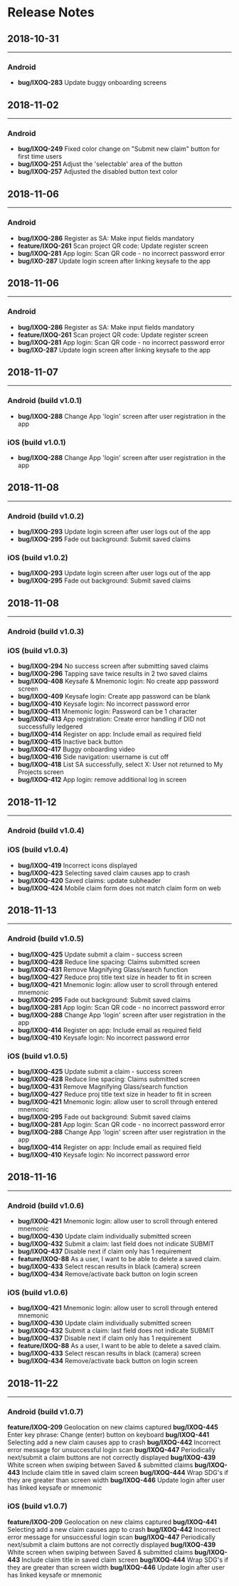 # Release Notes

## 2018-10-31
***
### __Android__
- **bug/IXOQ-283** Update buggy onboarding screens

## 2018-11-02
***
### __Android__
- **bug/IXOQ-249** Fixed color change on "Submit new claim" button for first time users
- **bug/IXOQ-251** Adjust the 'selectable' area of the button
- **bug/IXOQ-257** Adjusted the disabled button text color

## 2018-11-06
***
### __Android__
- **bug/IXOQ-286** Register as SA: Make input fields mandatory
- **feature/IXOQ-261** Scan project QR code: Update register screen
- **bug/IXOQ-281** App login: Scan QR code - no incorrect password error
- **bug/IXO-287** Update login screen after linking keysafe to the app

## 2018-11-06
***
### __Android__
- **bug/IXOQ-286** Register as SA: Make input fields mandatory
- **feature/IXOQ-261** Scan project QR code: Update register screen
- **bug/IXOQ-281** App login: Scan QR code - no incorrect password error
- **bug/IXO-287** Update login screen after linking keysafe to the app

## 2018-11-07
***
### __Android__ (build v1.0.1)
- **bug/IXOQ-288** Change App 'login' screen after user registration in the app
### __iOS__ (build v1.0.1)
- **bug/IXOQ-288** Change App 'login' screen after user registration in the app

## 2018-11-08
***
### __Android__ (build v1.0.2)
- **bug/IXOQ-293** Update login screen after user logs out of the app
- **bug/IXOQ-295** Fade out background: Submit saved claims

### __iOS__ (build v1.0.2)
- **bug/IXOQ-293** Update login screen after user logs out of the app
- **bug/IXOQ-295** Fade out background: Submit saved claims

## 2018-11-08
***
### __Android__ (build v1.0.3)

### __iOS__ (build v1.0.3)
- **bug/IXOQ-294** No success screen after submitting saved claims
- **bug/IXOQ-296** Tapping save twice results in 2 two saved claims
- **bug/IXOQ-408** Keysafe & Mnemonic login: No create app password screen
- **bug/IXOQ-409** Keysafe login: Create app password can be blank
- **bug/IXOQ-410** Keysafe login: No incorrect password error
- **bug/IXOQ-411** Mnemonic login: Password can be 1 character
- **bug/IXOQ-413** App registration: Create error handling if DID not successfully ledgered
- **bug/IXOQ-414** Register on app: Include email as required field
- **bug/IXOQ-415** Inactive back button
- **bug/IXOQ-417** Buggy onboarding video
- **bug/IXOQ-416** Side navigation: username is cut off
- **bug/IXOQ-418** List SA successfully, select X: User not returned to My Projects screen
- **bug/IXOQ-412** App login: remove additional log in screen

## 2018-11-12
***
### __Android__ (build v1.0.4)

### __iOS__ (build v1.0.4)
- **bug/IXOQ-419** Incorrect icons displayed
- **bug/IXOQ-423** Selecting saved claim causes app to crash
- **bug/IXOQ-420** Saved claims: update subheader
- **bug/IXOQ-424** Mobile claim form does not match claim form on web

## 2018-11-13
***
### __Android__ (build v1.0.5)
- **bug/IXOQ-425** Update submit a claim - success screen
- **bug/IXOQ-428** Reduce line spacing: Claims submitted screen
- **bug/IXOQ-431** Remove Magnifying Glass/search function
- **bug/IXOQ-427** Reduce proj title text size in header to fit in screen
- **bug/IXOQ-421** Mnemonic login: allow user to scroll through entered mnemonic
- **bug/IXOQ-295** Fade out background: Submit saved claims
- **bug/IXOQ-281** App login: Scan QR code - no incorrect password error
- **bug/IXOQ-288** Change App 'login' screen after user registration in the app
- **bug/IXOQ-414** Register on app: Include email as required field
- **bug/IXOQ-410** Keysafe login: No incorrect password error

### __iOS__ (build v1.0.5)
- **bug/IXOQ-425** Update submit a claim - success screen
- **bug/IXOQ-428** Reduce line spacing: Claims submitted screen
- **bug/IXOQ-431** Remove Magnifying Glass/search function
- **bug/IXOQ-427** Reduce proj title text size in header to fit in screen
- **bug/IXOQ-421** Mnemonic login: allow user to scroll through entered mnemonic
- **bug/IXOQ-295** Fade out background: Submit saved claims
- **bug/IXOQ-281** App login: Scan QR code - no incorrect password error
- **bug/IXOQ-288** Change App 'login' screen after user registration in the app
- **bug/IXOQ-414** Register on app: Include email as required field
- **bug/IXOQ-410** Keysafe login: No incorrect password error

## 2018-11-16
***
### __Android__ (build v1.0.6)
- **bug/IXOQ-421** Mnemonic login: allow user to scroll through entered mnemonic
- **bug/IXOQ-430** Update claim individually submitted screen
- **bug/IXOQ-432** Submit a claim: last field does not indicate SUBMIT
- **bug/IXOQ-437** Disable next if claim only has 1 requirement
- **feature/IXOQ-88** As a user, I want to be able to delete a saved claim.
- **bug/IXOQ-433** Select rescan results in black (camera) screen
- **bug/IXOQ-434** Remove/activate back button on login screen

### __iOS__ (build v1.0.6)
- **bug/IXOQ-421** Mnemonic login: allow user to scroll through entered mnemonic
- **bug/IXOQ-430** Update claim individually submitted screen
- **bug/IXOQ-432** Submit a claim: last field does not indicate SUBMIT
- **bug/IXOQ-437** Disable next if claim only has 1 requirement
- **feature/IXOQ-88** As a user, I want to be able to delete a saved claim.
- **bug/IXOQ-433** Select rescan results in black (camera) screen
- **bug/IXOQ-434** Remove/activate back button on login screen

## 2018-11-22
***
### __Android__ (build v1.0.7)
**feature/IXOQ-209** Geolocation on new claims captured
**bug/IXOQ-445** Enter key phrase: Change (enter) button on keyboard
**bug/IXOQ-441** Selecting add a new claim causes app to crash
**bug/IXOQ-442** Incorrect error message for unsuccessful login scan
**bug/IXOQ-447** Periodically next/submit a claim buttons are not correctly displayed
**bug/IXOQ-439** White screen when swiping between Saved &  submitted claims
**bug/IXOQ-443** Include claim title in saved claim screen
**bug/IXOQ-444** Wrap SDG's if they are greater than screen width
**bug/IXOQ-446** Update login after user has linked keysafe or mnemonic

### __iOS__ (build v1.0.7)
**feature/IXOQ-209** Geolocation on new claims captured
**bug/IXOQ-441** Selecting add a new claim causes app to crash
**bug/IXOQ-442** Incorrect error message for unsuccessful login scan
**bug/IXOQ-447** Periodically next/submit a claim buttons are not correctly displayed
**bug/IXOQ-439** White screen when swiping between Saved &  submitted claims
**bug/IXOQ-443** Include claim title in saved claim screen
**bug/IXOQ-444** Wrap SDG's if they are greater than screen width
**bug/IXOQ-446** Update login after user has linked keysafe or mnemonic